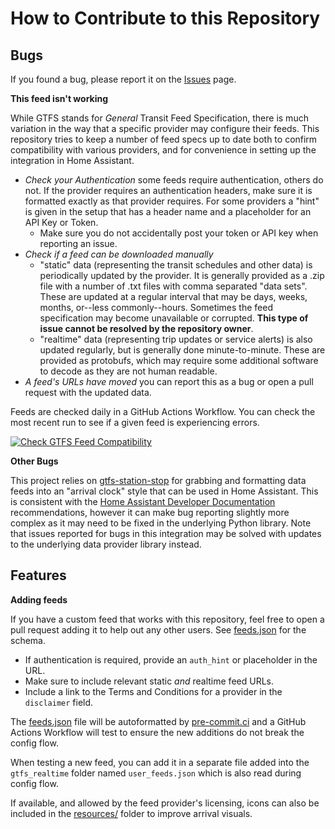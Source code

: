 # How to Contribute to this Repository

## Bugs

If you found a bug, please report it on the [Issues](https://github.com/bcpearce/homeassistant-gtfs-realtime/issues) page. 

**This feed isn't working**

While GTFS stands for *General* Transit Feed Specification, there is much variation in the way that a specific provider may configure their feeds. This repository tries to keep a number of feed specs up to date both to confirm compatibility with various providers, and for convenience in setting up the integration in Home Assistant. 

- *Check your Authentication* some feeds require authentication, others do not. If the provider requires an authentication headers, make sure it is formatted exactly as that provider requires. For some providers a "hint" is given in the setup that has a header name and a placeholder for an API Key or Token. 
  - Make sure you do not accidentally post your token or API key when reporting an issue. 
- *Check if a feed can be downloaded manually* 
  - "static" data (representing the transit schedules and other data) is periodically updated by the provider.  It is generally provided as a .zip file with a number of .txt files with comma separated "data sets". These are updated at a regular interval that may be days, weeks, months, or--less commonly--hours. Sometimes the feed specification may become unavailable or corrupted. **This type of issue cannot be resolved by the repository owner**. 
  - "realtime" data (representing trip updates or service alerts) is also updated regularly, but is generally done minute-to-minute. These are provided as protobufs, which may require some additional software to decode as they are not human readable. 
- *A feed's URLs have moved* you can report this as a bug or open a pull request with the updated data. 

Feeds are checked daily in a GitHub Actions Workflow. You can check the most recent run to see if a given feed is experiencing errors. 

[![Check GTFS Feed Compatibility](https://github.com/bcpearce/homeassistant-gtfs-realtime/actions/workflows/feed_compatibility.yaml/badge.svg)](https://github.com/bcpearce/homeassistant-gtfs-realtime/actions/workflows/feed_compatibility.yaml)

**Other Bugs**

This project relies on [gtfs-station-stop](https://github.com/bcpearce/gtfs-station-stop) for grabbing and formatting data feeds into an "arrival clock" style that can be used in Home Assistant. This is consistent with the [Home Assistant Developer Documentation](https://developers.home-assistant.io/docs/creating_platform_index#interfacing-with-devices) recommendations, however it can make bug reporting slightly more complex as it may need to be fixed in the underlying Python library. Note that issues reported for bugs in this integration may be solved with updates to the underlying data provider library instead. 

## Features

**Adding feeds**

If you have a custom feed that works with this repository, feel free to open a pull request adding it to help out any other users. See [feeds.json](/custom_components/gtfs_realtime/feeds.json) for the schema. 
- If authentication is required, provide an `auth_hint` or placeholder in the URL. 
- Make sure to include relevant static *and* realtime feed URLs. 
- Include a link to the Terms and Conditions for a provider in the `disclaimer` field. 

The [feeds.json](/custom_components/gtfs_realtime/feeds.json) file will be autoformatted by [pre-commit.ci](https://pre-commit.ci/) and a GitHub Actions Workflow will test to ensure the new additions do not break the config flow. 

When testing a new feed, you can add it in a separate file added into the `gtfs_realtime` folder named `user_feeds.json` which is also read during config flow. 

If available, and allowed by the feed provider's licensing, icons can also be included in the [resources/](resources/) folder to improve arrival visuals. 
